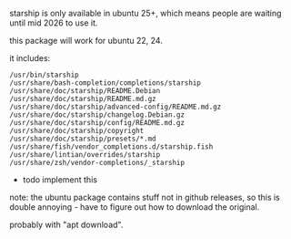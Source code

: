 starship is only available in ubuntu 25+,
which means people are waiting until mid 2026 to use it.

this package will work for ubuntu 22, 24.

it includes:

```text
/usr/bin/starship
/usr/share/bash-completion/completions/starship
/usr/share/doc/starship/README.Debian
/usr/share/doc/starship/README.md.gz
/usr/share/doc/starship/advanced-config/README.md.gz
/usr/share/doc/starship/changelog.Debian.gz
/usr/share/doc/starship/config/README.md.gz
/usr/share/doc/starship/copyright
/usr/share/doc/starship/presets/*.md
/usr/share/fish/vendor_completions.d/starship.fish
/usr/share/lintian/overrides/starship
/usr/share/zsh/vendor-completions/_starship
```

* todo implement this

note: the ubuntu package contains stuff not in github releases,
so this is double annoying - have to figure out how to download the original.

probably with "apt download".
